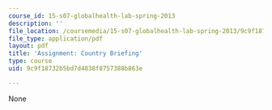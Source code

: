 ```yaml
---
course_id: 15-s07-globalhealth-lab-spring-2013
description: ''
file_location: /coursemedia/15-s07-globalhealth-lab-spring-2013/9c9f18732b5bd7d4838f8757388b863e_MIT15_S07S13_countrybrief.pdf
file_type: application/pdf
layout: pdf
title: 'Assignment: Country Briefing'
type: course
uid: 9c9f18732b5bd7d4838f8757388b863e

---
```

None